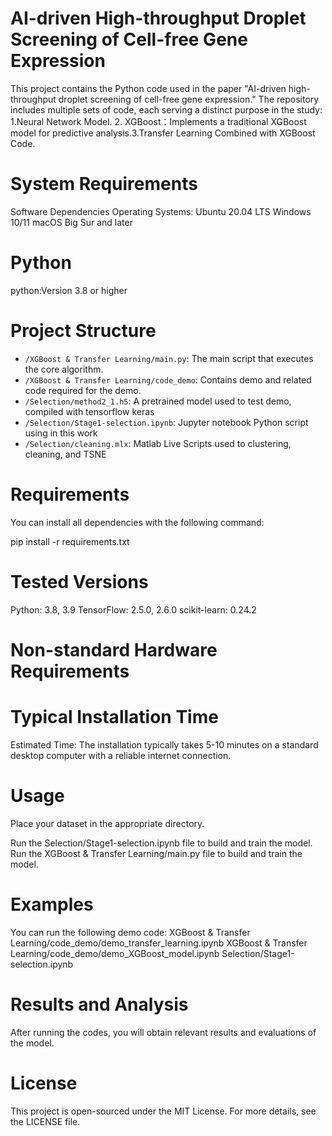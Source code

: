 # AI-driven High-throughput Droplet Screening of Cell-free Gene Expression

This project contains the Python code used in the paper "AI-driven high-throughput droplet screening of cell-free gene expression." The repository includes multiple sets of code, each serving a distinct purpose in the study: 1.Neural Network Model. 2. XGBoost：Implements a traditional XGBoost model for predictive analysis.3.Transfer Learning Combined with XGBoost Code.

# System Requirements
Software Dependencies
Operating Systems:
Ubuntu 20.04 LTS
Windows 10/11
macOS Big Sur and later

# Python
python:Version 3.8 or higher


#  Project Structure
- `/XGBoost & Transfer Learning/main.py`: The main script that executes the core algorithm.
- `/XGBoost & Transfer Learning/code_demo`: Contains demo and related code required for the demo.
- `/Selection/method2_1.h5`: A pretrained model used to test demo, compiled with tensorflow keras
- `/Selection/Stage1-selection.ipynb`: Jupyter notebook Python script using in this work
- `/Selection/cleaning.mlx`: Matlab Live Scripts used to clustering, cleaning, and TSNE

#  Requirements

You can install all dependencies with the following command:

pip install -r requirements.txt

# Tested Versions
Python: 3.8, 3.9
TensorFlow: 2.5.0, 2.6.0
scikit-learn: 0.24.2


# Non-standard Hardware Requirements

# Typical Installation Time

Estimated Time: The installation typically takes 5-10 minutes on a standard desktop computer with a reliable internet connection.


#  Usage
Place your dataset in the appropriate directory.

Run the Selection/Stage1-selection.ipynb file to build and train the  model.
Run the XGBoost & Transfer Learning/main.py file to build and train the  model.



#  Examples
You can run the following demo code:
XGBoost & Transfer Learning/code_demo/demo_transfer_learning.ipynb
XGBoost & Transfer Learning/code_demo/demo_XGBoost_model.ipynb
Selection/Stage1-selection.ipynb


# Results and Analysis
After running the codes, you will obtain relevant results and evaluations of the model.


# License
This project is open-sourced under the MIT License. For more details, see the LICENSE file.
